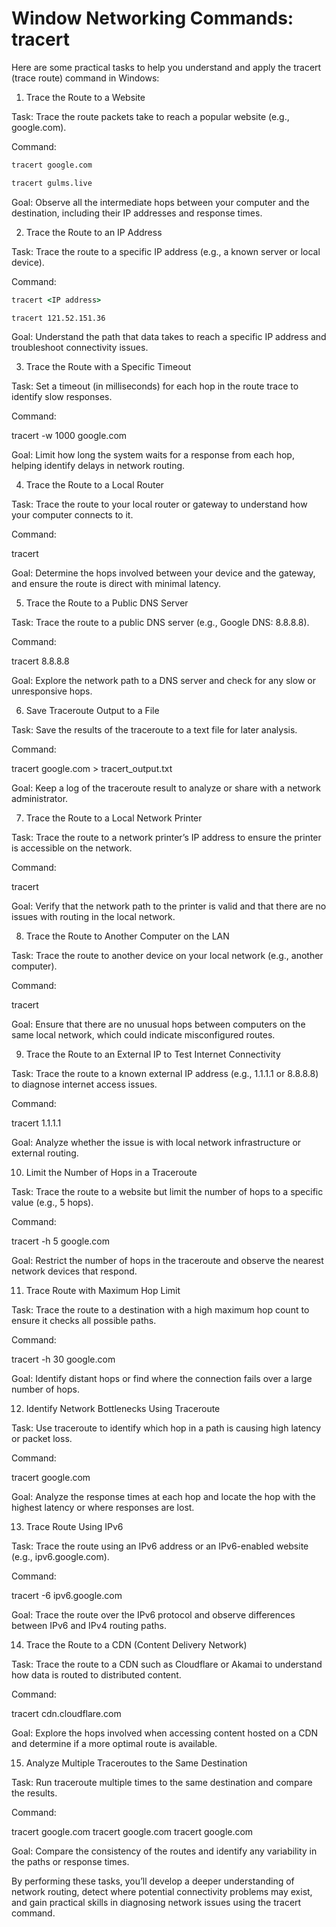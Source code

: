 # Window Networking Commands: tracert

Here are some practical tasks to help you understand and apply the tracert (trace route) command in Windows:

1. Trace the Route to a Website

Task: Trace the route packets take to reach a popular website (e.g., google.com).

Command:

```cmd
tracert google.com
```

```cmd
tracert gulms.live
```

Goal: Observe all the intermediate hops between your computer and the destination, including their IP addresses and response times.

2. Trace the Route to an IP Address

Task: Trace the route to a specific IP address (e.g., a known server or local device).

Command:

```cmd
tracert <IP address>
```

```cmd
tracert 121.52.151.36
```

Goal: Understand the path that data takes to reach a specific IP address and troubleshoot connectivity issues.


3. Trace the Route with a Specific Timeout

Task: Set a timeout (in milliseconds) for each hop in the route trace to identify slow responses.

Command:

tracert -w 1000 google.com

Goal: Limit how long the system waits for a response from each hop, helping identify delays in network routing.


4. Trace the Route to a Local Router

Task: Trace the route to your local router or gateway to understand how your computer connects to it.

Command:

tracert <Gateway IP address>

Goal: Determine the hops involved between your device and the gateway, and ensure the route is direct with minimal latency.


5. Trace the Route to a Public DNS Server

Task: Trace the route to a public DNS server (e.g., Google DNS: 8.8.8.8).

Command:

tracert 8.8.8.8

Goal: Explore the network path to a DNS server and check for any slow or unresponsive hops.


6. Save Traceroute Output to a File

Task: Save the results of the traceroute to a text file for later analysis.

Command:

tracert google.com > tracert_output.txt

Goal: Keep a log of the traceroute result to analyze or share with a network administrator.


7. Trace the Route to a Local Network Printer

Task: Trace the route to a network printer’s IP address to ensure the printer is accessible on the network.

Command:

tracert <Printer IP address>

Goal: Verify that the network path to the printer is valid and that there are no issues with routing in the local network.


8. Trace the Route to Another Computer on the LAN

Task: Trace the route to another device on your local network (e.g., another computer).

Command:

tracert <Computer IP address>

Goal: Ensure that there are no unusual hops between computers on the same local network, which could indicate misconfigured routes.


9. Trace the Route to an External IP to Test Internet Connectivity

Task: Trace the route to a known external IP address (e.g., 1.1.1.1 or 8.8.8.8) to diagnose internet access issues.

Command:

tracert 1.1.1.1

Goal: Analyze whether the issue is with local network infrastructure or external routing.


10. Limit the Number of Hops in a Traceroute

Task: Trace the route to a website but limit the number of hops to a specific value (e.g., 5 hops).

Command:

tracert -h 5 google.com

Goal: Restrict the number of hops in the traceroute and observe the nearest network devices that respond.


11. Trace Route with Maximum Hop Limit

Task: Trace the route to a destination with a high maximum hop count to ensure it checks all possible paths.

Command:

tracert -h 30 google.com

Goal: Identify distant hops or find where the connection fails over a large number of hops.


12. Identify Network Bottlenecks Using Traceroute

Task: Use traceroute to identify which hop in a path is causing high latency or packet loss.

Command:

tracert google.com

Goal: Analyze the response times at each hop and locate the hop with the highest latency or where responses are lost.


13. Trace Route Using IPv6

Task: Trace the route using an IPv6 address or an IPv6-enabled website (e.g., ipv6.google.com).

Command:

tracert -6 ipv6.google.com

Goal: Trace the route over the IPv6 protocol and observe differences between IPv6 and IPv4 routing paths.


14. Trace the Route to a CDN (Content Delivery Network)

Task: Trace the route to a CDN such as Cloudflare or Akamai to understand how data is routed to distributed content.

Command:

tracert cdn.cloudflare.com

Goal: Explore the hops involved when accessing content hosted on a CDN and determine if a more optimal route is available.


15. Analyze Multiple Traceroutes to the Same Destination

Task: Run traceroute multiple times to the same destination and compare the results.

Command:

tracert google.com
tracert google.com
tracert google.com

Goal: Compare the consistency of the routes and identify any variability in the paths or response times.


By performing these tasks, you’ll develop a deeper understanding of network routing, detect where potential connectivity problems may exist, and gain practical skills in diagnosing network issues using the tracert command.

